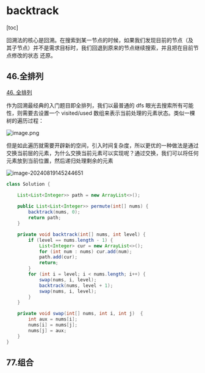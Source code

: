 # backtrack

[toc]

回溯法的核心是回溯。在搜索到某一节点的时候，如果我们发现目前的节点（及
其子节点）并不是需求目标时，我们回退到原来的节点继续搜索，并且把在目前节点修改的状态
还原。

## 46.全排列

[46. 全排列](https://leetcode.cn/problems/permutations/)

作为回溯最经典的入门题目即全排列，我们以最普通的 dfs 眼光去搜索所有可能性，则需要去设置一个 visited/used 数组来表示当前处理的元素状态。类似一棵树的遍历过程：

![image.png](https://pic.leetcode.cn/1674875632-abWPjF-image.png)

但是如此遍历就需要开辟新的空间，引入时间复杂度，所以更优的一种做法是通过交换当前层的元素，为什么交换当前元素可以实现呢？通过交换，我们可以将任何元素放到当前位置，然后递归处理剩余的元素

![image-20240819145244651](https://imageshark.oss-cn-beijing.aliyuncs.com/202408191452826.png)

```java
class Solution {

    List<List<Integer>> path = new ArrayList<>();
    
    public List<List<Integer>> permute(int[] nums) {
        backtrack(nums, 0);
        return path;
    }

    private void backtrack(int[] nums, int level) {
        if (level == nums.length - 1) {
            List<Integer> cur = new ArrayList<>();
            for (int num : nums) cur.add(num);
            path.add(cur);
            return;
        }
        for (int i = level; i < nums.length; i++) {
            swap(nums, i, level);
            backtrack(nums, level + 1);
            swap(nums, i, level);
        }
    }

    private void swap(int[] nums, int i, int j)  {
        int aux = nums[i];
        nums[i] = nums[j];
        nums[j] = aux;
    }
}
```

## 77.组合
